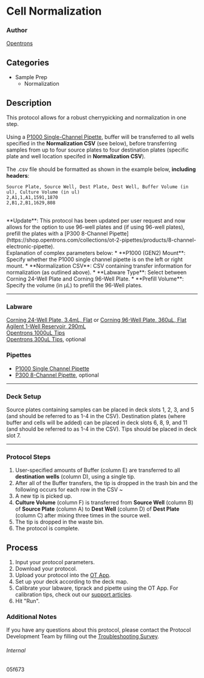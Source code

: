 # Cell Normalization

### Author
[Opentrons](https://opentrons.com/)

## Categories
* Sample Prep
	* Normalization


## Description
This protocol allows for a robust cherrypicking and normalization in one step.</br>
</br>
Using a [P1000 Single-Channel Pipette](https://shop.opentrons.com/collections/ot-2-pipettes/products/single-channel-electronic-pipette), buffer will be transferred to all wells specified in the **Normalization CSV** (see below), before transferring samples from up to four source plates to four destination plates (specific plate and well location specifed in **Normalization CSV**).</br>
</br>
The .csv file should be formatted as shown in the example below, **including headers**:

```
Source Plate, Source Well, Dest Plate, Dest Well, Buffer Volume (in ul), Culture Volume (in ul)
2,A1,1,A1,1591,1870
2,B1,2,B1,1629,808
```

</br>
**Update**: This protocol has been updated per user request and now allows for the option to use 96-well plates and (if using 96-well plates), prefill the plates with a [P300 8-Channel Pipette](https://shop.opentrons.com/collections/ot-2-pipettes/products/8-channel-electronic-pipette).</br>
Explanation of complex parameters below:
* **P1000 (GEN2) Mount**: Specify whether the P1000 single channel pipette is on the left or right mount.
* **Normalization CSV**: CSV containing transfer information for normalization (as outlined above).
* **Labware Type**: Select between Corning 24-Well Plate and Corning 96-Well Plate.
* **Prefill Volume**: Specify the volume (in µL) to prefill the 96-Well plates.


---


### Labware
[Corning 24-Well Plate, 3.4mL, Flat](https://labware.opentrons.com/corning_24_wellplate_3.4ml_flat?category=wellPlate) or [Corning 96-Well Plate, 360µL, Flat](https://labware.opentrons.com/corning_96_wellplate_360ul_flat?category=wellPlate)</br>
[Agilent 1-Well Reservoir, 290mL](https://labware.opentrons.com/agilent_1_reservoir_290ml?category=reservoir)</br>
[Opentrons 1000uL Tips](https://shop.opentrons.com/collections/opentrons-tips/products/opentrons-1000ul-tips)</br>
[Opentrons 300uL Tips](https://shop.opentrons.com/collections/opentrons-tips/products/opentrons-300ul-tips), optional</br>

### Pipettes
* [P1000 Single Channel Pipette](https://shop.opentrons.com/collections/ot-2-robot/products/single-channel-electronic-pipette)
* [P300 8-Channel Pipette](https://shop.opentrons.com/collections/ot-2-pipettes/products/8-channel-electronic-pipette), optional

---

### Deck Setup
Source plates containing samples can be placed in deck slots 1, 2, 3, and 5 (and should be referred to as 1-4 in the CSV). Destination plates (where buffer and cells will be added) can be placed in deck slots 6, 8, 9, and 11 (and should be referred to as 1-4 in the CSV). Tips should be placed in deck slot 7.

---

### Protocol Steps
1. User-specified amounts of Buffer (column E) are transferred to all **destination wells** (column D), using a single tip.
2. After all of the Buffer transfers, the tip is dropped in the trash bin and the following occurs for each row in the CSV ~
3. A new tip is picked up.
4. **Culture Volume** (column F) is transferred from **Source Well** (column B) of **Source Plate** (column A) to **Dest Well** (column D) of **Dest Plate** (column C) after mixing three times in the source well.
5. The tip is dropped in the waste bin.
6. The protocol is complete.


## Process
1. Input your protocol parameters.
2. Download your protocol.
3. Upload your protocol into the [OT App](https://opentrons.com/ot-app).
4. Set up your deck according to the deck map.
5. Calibrate your labware, tiprack and pipette using the OT App. For calibration tips, check out our [support articles](https://support.opentrons.com/en/collections/1559720-guide-for-getting-started-with-the-ot-2).
6. Hit "Run".

### Additional Notes
If you have any questions about this protocol, please contact the Protocol Development Team by filling out the [Troubleshooting Survey](https://protocol-troubleshooting.paperform.co/).

###### Internal
05f673
